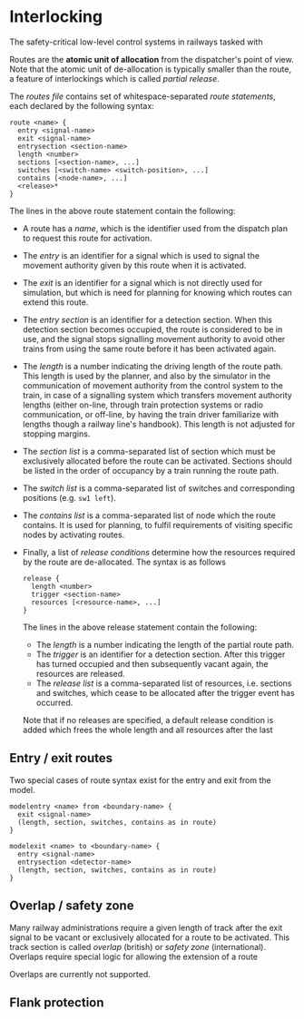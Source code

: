 # Interlocking

The safety-critical low-level control systems in railways tasked with 

Routes are the **atomic unit of allocation** from the dispatcher's point of view.
Note that the atomic unit of de-allocation is typically smaller than the route, 
a feature of interlockings which is called *partial release*.

The *routes file* contains set of whitespace-separated *route statements*,
each declared by the following syntax:

```
route <name> {
  entry <signal-name>
  exit <signal-name>
  entrysection <section-name>
  length <number>
  sections [<section-name>, ...]
  switches [<switch-name> <switch-position>, ...]
  contains [<node-name>, ...]
  <release>*
}
```

The lines in the above route statement contain the following:

* A route has a *name*, which is the identifier used 
from the dispatch plan to request this route for activation.
* The *entry* is an identifier for a signal which is used to 
signal the movement authority given by this route when it is activated.
* The *exit* is an identifier for a signal which is not directly
used for simulation, but which is need for planning for knowing
which routes can extend this route.
* The *entry section* is an identifier for a detection section.
When this detection section becomes occupied, the route is considered
to be in use, and the signal stops signalling movement authority to avoid
other trains from using the same route before it has been activated again.
* The *length* is a number indicating the driving length of the route path.
This length is used by the planner, and also by the simulator in the 
communication of movement authority from the control system to the train, 
in case of a signalling system which transfers movement authority lengths
(either on-line, through train protection systems or radio communication, or off-line, by
having the train driver familiarize with lengths though a railway line's handbook).
This length is not adjusted for stopping margins.
* The *section list* is a comma-separated list of section which 
must be exclusively allocated before the route can be activated.
Sections should be listed in the order of occupancy by a train running the route path.
* The *switch list* is a comma-separated list of switches and corresponding 
positions (e.g. `sw1 left`).
* The *contains list* is a comma-separated list of node which the route contains.
It is used for planning, to fulfil requirements of visiting specific nodes by
activating routes.
* Finally, a list of *release conditions* determine how the resources required by the
route are de-allocated. The syntax is as follows

  ```
  release {
    length <number>
    trigger <section-name>
    resources [<resource-name>, ...]
  }
  ```

  The lines in the above release statement contain the following:
    * The *length* is a number indicating the length of the partial route path.
    * The *trigger* is an identifier for a detection section. After this
    trigger has turned occupied and then subsequently vacant again, the resources are released.
    * The *release list* is a comma-separated list of resources, i.e. sections and switches,
    which cease to be allocated after the trigger event has occurred.

  Note that if no releases are specified, a default release condition is added which
  frees the whole length and all resources after the last 


## Entry / exit routes

Two special cases of route syntax exist for the entry and exit from the model.

```
modelentry <name> from <boundary-name> {
  exit <signal-name>
  (length, section, switches, contains as in route)
}
```

```
modelexit <name> to <boundary-name> {
  entry <signal-name>
  entrysection <detector-name>
  (length, section, switches, contains as in route)
}
```


## Overlap / safety zone

Many railway administrations require a given length of track after the 
exit signal to be vacant or exclusively allocated for a route to be activated.
This track section is called *overlap* (british) or *safety zone* (international).
Overlaps require special logic for allowing the extension of a route 

Overlaps are currently not supported.

## Flank protection



